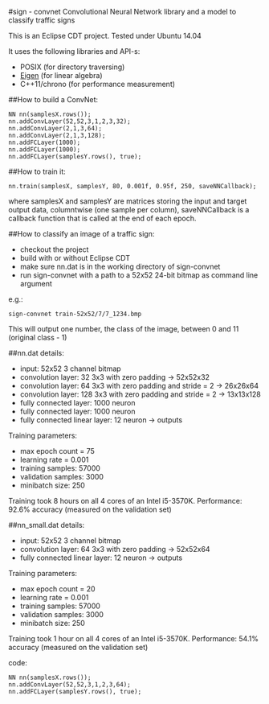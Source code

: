 #sign - convnet
Convolutional Neural Network library and a model to classify traffic signs

This is an Eclipse CDT project.
Tested under Ubuntu 14.04

It uses the following libraries and API-s:
 - POSIX (for directory traversing)
 - [Eigen](http://eigen.tuxfamily.org/index.php?title=Main_Page) (for linear algebra)
 - C++11/chrono (for performance measurement)
 
##How to build a ConvNet:

    NN nn(samplesX.rows());
    nn.addConvLayer(52,52,3,1,2,3,32);
    nn.addConvLayer(2,1,3,64);
    nn.addConvLayer(2,1,3,128);
    nn.addFCLayer(1000);
    nn.addFCLayer(1000);
    nn.addFCLayer(samplesY.rows(), true);
    
##How to train it:

    nn.train(samplesX, samplesY, 80, 0.001f, 0.95f, 250, saveNNCallback);
    
where samplesX and samplesY are matrices storing the input and target output data, columntwise (one sample per column), saveNNCallback is a callback function that is called at the end of each epoch.

##How to classify an image of a traffic sign:
 - checkout the project
 - build with or without Eclipse CDT 
 - make sure nn.dat is in the working directory of sign-convnet
 - run sign-convnet with a path to a 52x52 24-bit bitmap as command line argument

e.g.:

    sign-convnet train-52x52/7/7_1234.bmp

This will output one number, the class of the image, between 0 and 11 (original class - 1)

##nn.dat details:
- input: 52x52 3 channel bitmap
- convolution layer: 32 3x3 with zero padding -> 52x52x32
- convolution layer: 64 3x3 with zero padding and stride = 2 -> 26x26x64
- convolution layer: 128 3x3 with zero padding and stride = 2 -> 13x13x128
- fully connected layer: 1000 neuron
- fully connected layer: 1000 neuron
- fully connected linear layer: 12 neuron -> outputs

Training parameters: 
 - max epoch count = 75
 - learning rate = 0.001
 - training samples: 57000
 - validation samples: 3000
 - minibatch size: 250

Training took 8 hours on all 4 cores of an Intel i5-3570K.
Performance: 92.6% accuracy (measured on the validation set) 

##nn_small.dat details:
- input: 52x52 3 channel bitmap
- convolution layer: 64 3x3 with zero padding -> 52x52x64
- fully connected linear layer: 12 neuron -> outputs

Training parameters: 
 - max epoch count = 20
 - learning rate = 0.001
 - training samples: 57000
 - validation samples: 3000
 - minibatch size: 250
 
Training took 1 hour on all 4 cores of an Intel i5-3570K.
Performance: 54.1% accuracy (measured on the validation set) 

code:

    NN nn(samplesX.rows());
    nn.addConvLayer(52,52,3,1,2,3,64);
    nn.addFCLayer(samplesY.rows(), true);



